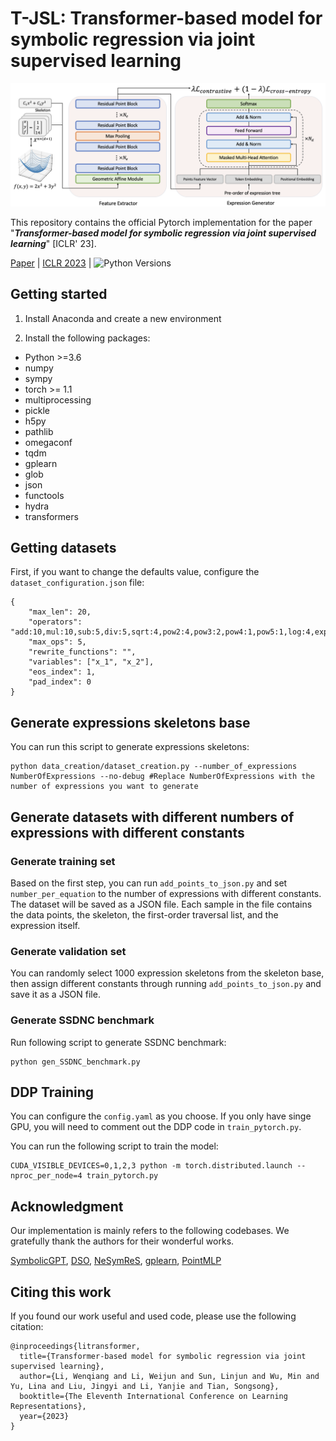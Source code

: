 # T-JSL: Transformer-based model for symbolic regression via joint supervised learning

![overview](Overview.png)



This repository contains the official Pytorch implementation for the paper "***Transformer-based model for symbolic regression via joint supervised learning***" [ICLR' 23]. 

[Paper](https://openreview.net/forum?id=ULzyv9M1j5) | [ICLR 2023](https://iclr.cc/virtual/2023/poster/10690) | ![Python Versions](https://img.shields.io/badge/Python-3.7%20%7C%203.8%20%7C%203.9-blue)

## Getting started

1. Install Anaconda and create a new environment

2. Install the following packages:

- Python >=3.6
- numpy
- sympy
- torch >= 1.1
- multiprocessing
- pickle
- h5py
- pathlib
- omegaconf
- tqdm
- gplearn
- glob
- json
- functools
- hydra
- transformers



## Getting datasets

First, if you want to change the defaults value, configure the `dataset_configuration.json` file:

```
{
    "max_len": 20,
    "operators": "add:10,mul:10,sub:5,div:5,sqrt:4,pow2:4,pow3:2,pow4:1,pow5:1,log:4,exp:4,sin:4,cos:4,tan:4",
    "max_ops": 5,
    "rewrite_functions": "",
    "variables": ["x_1", "x_2"],
    "eos_index": 1,
    "pad_index": 0
}
```

## Generate expressions skeletons base

You can run this script to generate expressions skeletons:

```
python data_creation/dataset_creation.py --number_of_expressions NumberOfExpressions --no-debug #Replace NumberOfExpressions with the number of expressions you want to generate
```

## Generate datasets with different numbers of expressions with different constants

### Generate training set

Based on the first step, you can run `add_points_to_json.py` and set `number_per_equation` to the number of expressions with different constants. The dataset will be saved as a JSON file. Each sample in the file contains the data points, the skeleton, the first-order traversal list, and the expression itself.

### Generate validation set

You can randomly select 1000 expression skeletons from the skeleton base, then assign different constants through running `add_points_to_json.py` and save it as a JSON file.

### Generate SSDNC benchmark

Run following script to generate SSDNC benchmark:

```
python gen_SSDNC_benchmark.py
```



##  DDP Training

You can configure the `config.yaml` as you choose. If you only have singe GPU, you will need to comment out the DDP code in `train_pytorch.py`.

You can run the following script to train the model:

```
CUDA_VISIBLE_DEVICES=0,1,2,3 python -m torch.distributed.launch --nproc_per_node=4 train_pytorch.py
```



## Acknowledgment

Our implementation is mainly refers to the following codebases. We gratefully thank the authors for their wonderful works.

[SymbolicGPT](https://github.com/mojivalipour/symbolicgpt), [DSO](https://github.com/brendenpetersen/deep-symbolic-optimization), [NeSymReS](https://github.com/SymposiumOrganization/NeuralSymbolicRegressionThatScales), [gplearn](https://github.com/trevorstephens/gplearn), [PointMLP](https://github.com/ma-xu/pointMLP-pytorch)



## Citing this work

If you found our work useful and used code, please use the following citation:

```
@inproceedings{litransformer,
  title={Transformer-based model for symbolic regression via joint supervised learning},
  author={Li, Wenqiang and Li, Weijun and Sun, Linjun and Wu, Min and Yu, Lina and Liu, Jingyi and Li, Yanjie and Tian, Songsong},
  booktitle={The Eleventh International Conference on Learning Representations},
  year={2023}
}
```



